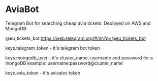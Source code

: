 # AviaBot
Telegram Bot for searching cheap avia tickets. Deployed on AWS and MongoDB.

@eu_tickets_bot
https://web.telegram.org/#/im?p=@eu_tickets_bot

keys.telegram_token - it's telegram bot token

keys.mongodb_user - it's cluster_name, username and password for a mongoDB example:'username:password@cluster_name'

keys.avia_token - it's avisales token
